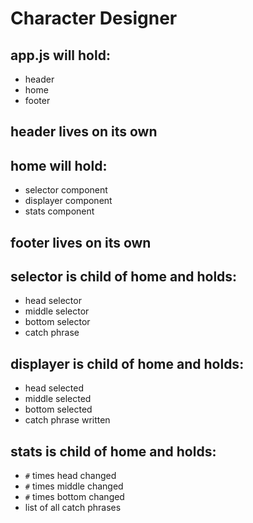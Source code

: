 # Character Designer

## app.js will hold:

- header
- home
- footer

## header lives on its own

## home will hold:

- selector component
- displayer component
- stats component

## footer lives on its own

## selector is child of home and holds:

- head selector
- middle selector
- bottom selector
- catch phrase

## displayer is child of home and holds:

- head selected
- middle selected
- bottom selected
- catch phrase written

## stats is child of home and holds:

- `#` times head changed
- `#` times middle changed
- `#` times bottom changed
- list of all catch phrases
